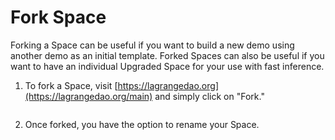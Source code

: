 # Fork Space

Forking a Space can be useful if you want to build a new demo using another demo as an initial template. Forked Spaces can also be useful if you want to have an individual Upgraded Space for your use with fast inference.

1. To fork a Space, visit [https://lagrangedao.org](https://lagrangedao.org/main) and simply click on "Fork."

<figure><img src="https://lh4.googleusercontent.com/Lqdr7r5ZmEoqP3IeI2efoWMuB_TjZ0bdnxdpCNVCwM5FPgvMaSYOP9SLZgEczYi_JVsJocrcvdjMDH5radJcmH8TUld6FSp6pEkUsgyJdzhjmmCPeQliTDdWNrV-FgL3XToZdrVT0y9T7L2VpzXc8EE" alt=""><figcaption></figcaption></figure>

2. Once forked, you have the option to rename your Space.

<figure><img src="https://lh6.googleusercontent.com/UgRnSc6Lk5gSLwqprHsApqfQL6mrU1pEX1ac58JQz6do3zKa0yoT3_xeKRTaMRK005KRM2oKzuCt6uV9rGeNi2nfLBBvhw8jWg-0A_Vz_ukA_1v4XJgIQpGiVchyZdRh-vRFavhjyOayd0VUvafzyQU" alt=""><figcaption></figcaption></figure>









